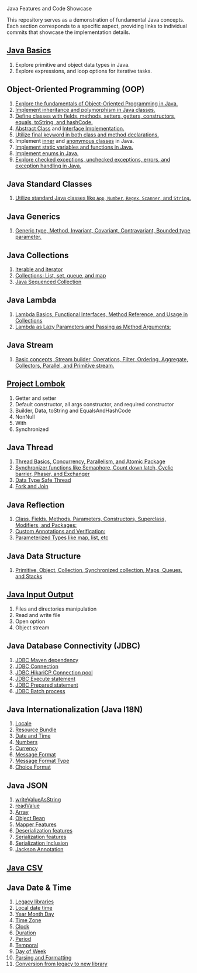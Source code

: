 Java Features and Code Showcase

This repository serves as a demonstration of fundamental Java concepts. Each section corresponds to a specific aspect, providing links to individual commits that showcase the implementation details.

## [Java Basics](https://github.com/dwinanto34/Java/commit/af5458bd1cfee794b34d12c618a23b18a78638fb)
1. Explore primitive and object data types in Java.
2. Explore expressions, and loop options for iterative tasks.

## Object-Oriented Programming (OOP)
1. [Explore the fundamentals of Object-Oriented Programming in Java.](https://github.com/dwinanto34/Java/commit/cf47baffe9b085bf952d94b4b1418a5c461a58d4)
2. [Implement inheritance and polymorphism in Java classes.](https://github.com/dwinanto34/Java/commit/cf47baffe9b085bf952d94b4b1418a5c461a58d4)
3. [Define classes with fields, methods, setters, getters, constructors, equals, toString, and hashCode.](https://github.com/dwinanto34/Java/commit/cf47baffe9b085bf952d94b4b1418a5c461a58d4)
4. [Abstract Class](https://github.com/dwinanto34/Java/commit/4b710b8f2ea6cc75a56e59856a455e2f1779131a) and [Interface Implementation.](https://github.com/dwinanto34/Java/commit/b330a3257daf89c703216367e0dbe1895d7b74ff)
5. [Utilize final keyword in both class and method declarations.](https://github.com/dwinanto34/Java/commit/6902962d20384f1bd45bcc1c2138361091a97f75)
6. Implement [inner](https://github.com/dwinanto34/Java/commit/9e96ded353491780aad5ef1ec2041aa90043dd00) and [anonymous classes](https://github.com/dwinanto34/Java/commit/fb160f5c2c2858421d18cc2ff280ea2a5f07a9c2) in Java.
7. [Implement static variables and functions in Java.](https://github.com/dwinanto34/Java/commit/80f51cdd73fdee37191fd7f4fbbf10044f7d11c1)
8. [Implement enums in Java.](https://github.com/dwinanto34/Java/commit/d27037bda7f7fe1db366e93fab8ed8add28d8542)
9. [Explore checked exceptions, unchecked exceptions, errors, and exception handling in Java.](https://github.com/dwinanto34/Java/commit/6976294891ed2c9dc2409d0a2bea58eade15d79a)

## Java Standard Classes
1. [Utilize standard Java classes like `App`, `Number`, `Regex`, `Scanner`, and `String`.](https://github.com/dwinanto34/Java/commit/3edb887900bd0c3be9b0a9f580d9e9c24785ae7f)

## Java Generics
1. [Generic type, Method, Invariant, Covariant, Contravariant, Bounded type parameter.](https://github.com/dwinanto34/Java/commit/ca53340456f138fb4db847f88e2e214f4a4d38d3)

## Java Collections
1. [Iterable and iterator](https://github.com/dwinanto34/Java/commit/8f7e37dfa36b5448e01121cb75bf06a43ee8ee11)
2. [Collections: List, set, queue, and map](https://github.com/dwinanto34/Java/commit/8f7e37dfa36b5448e01121cb75bf06a43ee8ee11)
3. [Java Sequenced Collection](https://github.com/dwinanto34/Java/commit/58d4e8e61ff452e6a6462f042a0f61396db1539e)

## Java Lambda
1. [Lambda Basics, Functional Interfaces, Method Reference, and Usage in Collections](https://github.com/dwinanto34/Java/commit/162cab167fb1c37834cc1a891ad18ab0671515d8)
2. [Lambda as Lazy Parameters and Passing as Method Arguments:](https://github.com/dwinanto34/Java/commit/162cab167fb1c37834cc1a891ad18ab0671515d8)

## Java Stream
1. [Basic concepts, Stream builder, Operations, Filter, Ordering, Aggregate, Collectors, Parallel, and Primitive stream.](https://github.com/dwinanto34/Java/commit/3b9d5bf3ed3eeb5661184d71489c6456fee17f0e)

## [Project Lombok](https://github.com/dwinanto34/Java/commit/257232927c636d149e398265c33699581d4b8411)
1. Getter and setter
2. Default constructor, all args constructor, and required constructor
3. Builder, Data, toString and EqualsAndHashCode
4. NonNull
5. With
6. Synchronized

## Java Thread
1. [Thread Basics, Concurrency, Parallelism, and Atomic Package](https://github.com/dwinanto34/Java/commit/45394e4a6f868c98f3d0f3c55d8bf26c9acaef77)
2. [Synchronizer functions like Semaphore, Count down latch, Cyclic barrier, Phaser, and Exchanger](https://github.com/dwinanto34/Java/commit/ab432d5baeff94533a54acf82a809c96a325df1c)
3. [Data Type Safe Thread](https://github.com/dwinanto34/Java/commit/a09bf92a6150cd65fc762de2ec9ff9e4092427b9)
4. [Fork and Join](https://github.com/dwinanto34/Java/commit/002387cea298840a2436835f7f1b42984d2bd549)

## Java Reflection
1. [Class, Fields, Methods, Parameters, Constructors, Superclass, Modifiers, and Packages:](https://github.com/dwinanto34/Java/commit/c73f1de6408d19b3f0284fe1e539a716e2fca0b9)
2. [Custom Annotations and Verification:](https://github.com/dwinanto34/Java/commit/e59303384ee08f616e29911aad67ee4258158ae3)
3. [Parameterized Types like map, list, etc](https://github.com/dwinanto34/Java/commit/c896ce97b88cda9c3fa11fc49eabbda0bc40f4d4)

## Java Data Structure
1. [Primitive, Object, Collection, Synchronized collection, Maps, Queues, and Stacks](https://github.com/dwinanto34/Java/commit/8bc13d4cdf2bba4ac00227cbe53e17809abd5cf8)

## [Java Input Output](https://github.com/dwinanto34/Java/commit/a4863e461168faa4ee432e6e381089fb75a5a4b0)
1. Files and directories manipulation 
2. Read and write file
3. Open option
4. Object stream

## Java Database Connectivity (JDBC)
1. [JDBC Maven dependency](https://github.com/dwinanto34/Java/commit/5c175e37bd14ef3b0b00ae8bdbbd55822a39925a)
2. [JDBC Connection](https://github.com/dwinanto34/Java/commit/5b68a32fc1ec0a0c9a0d88ba45c92f6a1ed78dbe)
3. [JDBC HikariCP Connection pool](https://github.com/dwinanto34/Java/commit/cd6ec247284ef4d059d14ca848d82ef01245b0ad)
4. [JDBC Execute statement](https://github.com/dwinanto34/Java/commit/e9c9e95026a1eff4de502ed02cca4676170ba8b9)
5. [JDBC Prepared statement](https://github.com/dwinanto34/Java/commit/ff5f04fff80016378dc862c71c7a697e4d9fe753)
6. [JDBC Batch process](https://github.com/dwinanto34/Java/commit/806c6ee79461136add94ea890048672a491a9965)

## Java Internationalization (Java I18N)
1. [Locale](https://github.com/dwinanto34/Java/commit/aee4e3d16f4395028b90fa5582322cdaf5e4e5d8)
2. [Resource Bundle](https://github.com/dwinanto34/Java/commit/40cfddda533e1adc17e21237d2e82d1626069539)
3. [Date and Time](https://github.com/dwinanto34/Java/commit/92a381264558264dcd569a337310367f53808fe9)
4. [Numbers](https://github.com/dwinanto34/Java/commit/227201496adc7dc7bd25c6358e7ca3463a79d818)
5. [Currency](https://github.com/dwinanto34/Java/commit/5d688b94bd1770386d27f0229e827c7caa8a8ed9)
6. [Message Format](https://github.com/dwinanto34/Java/commit/e7dfaa19b06c8820aa6c6a6709c4d36faa331443)
7. [Message Format Type](https://github.com/dwinanto34/Java/commit/1f0bdf1b1e2f72a34b3044de9c89d1c8f9c5434f)
8. [Choice Format](https://github.com/dwinanto34/Java/commit/9d119803cae1b9db798d1d853cefa8e85dd5767a)

## Java JSON
1. [writeValueAsString](https://github.com/dwinanto34/Java/commit/c6163a63d9f1a5aee51369ad6f54ac76e5f0827f)
2. [readValue](https://github.com/dwinanto34/Java/commit/a6ed1d3f653227e626809120d1151dbb1f025338)
3. [Array](https://github.com/dwinanto34/Java/commit/a0a33720f370e88f4020aca5d0f18ce6da5b87c3)
4. [Object Bean](https://github.com/dwinanto34/Java/commit/ca0db9754dfc7efb1571086b4a73f50b93912c19)
5. [Mapper Features](https://github.com/dwinanto34/Java/commit/38f21ec26fa1c31d392f2d16b841de57a9f2022d)
6. [Deserialization features](https://github.com/dwinanto34/Java/commit/c7122fd05fc71e5c0ab881aea5dd1997118b2750)
7. [Serialization features](https://github.com/dwinanto34/Java/commit/66cb367acb689e22f82ad48f4cf48ce874685991)
8. [Serialization Inclusion](https://github.com/dwinanto34/Java/commit/1639849ccd934edfd2e55f93fea7ae20c99636ed)
9. [Jackson Annotation](https://github.com/dwinanto34/Java/commit/49b2502ea5da8c411da252c9ab897c6b4ad47a02)

## [Java CSV](https://github.com/dwinanto34/Java/commit/13714588483a64ca5e708f4e66400e45f75afd68)

## Java Date & Time
1. [Legacy libraries](https://github.com/dwinanto34/Java/commit/9e099ee30ba7f36df39d869ffcaeea14508bc6ab)
2. [Local date time](https://github.com/dwinanto34/Java/commit/3ea094fa150816cebfcac17dd295bf10283a4cd6)
3. [Year Month Day](https://github.com/dwinanto34/Java/commit/069b3694a2ed4e00f07f8a395606d96dd62f36eb)
4. [Time Zone](https://github.com/dwinanto34/Java/commit/e1c4e0b9f3b9fef3733f3d1780c2ad723978843a)
5. [Clock](https://github.com/dwinanto34/Java/commit/192a316b56b57e2ef2e208331f9fd6f4423e3b3b)
6. [Duration](https://github.com/dwinanto34/Java/commit/1675ec3dc9b3e985193db8ec9d325c562abd29de)
7. [Period](https://github.com/dwinanto34/Java/commit/f80cdb9a9bd5cbe7b308445b59391c3ccbcbe1a8)
8. [Temporal](https://github.com/dwinanto34/Java/commit/b80e7d95515ad5ffc226f303ded10f8533ed9242)
9. [Day of Week](https://github.com/dwinanto34/Java/commit/3ce4e66211fd6a700dc15d9587f5982f86872027)
10. [Parsing and Formatting](https://github.com/dwinanto34/Java/commit/943ad1a1fd5c4e6e8b37202fa2a4e353f853a2f2)
11. [Conversion from legacy to new library](https://github.com/dwinanto34/Java/commit/47e2d8971333500d0813c0d78b38db1141c9432d)

